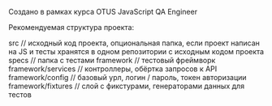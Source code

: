 Создано в рамках курса OTUS JavaScript QA Engineer

Рекомендуемая структура проекта:

src // исходный код проекта, опциональная папка, если проект написан на JS и тесты хранятся в одном репозитории с исходным кодом проекта
specs // папка с тестами
framework // тестовый фреймворк
framework/services // контроллеры, обёртка запросов к API
framework/config // базовый урл, логин / пароль, токен авторизации
framework/fixtures // слой с фикстурами, генераторами данных для тестов
